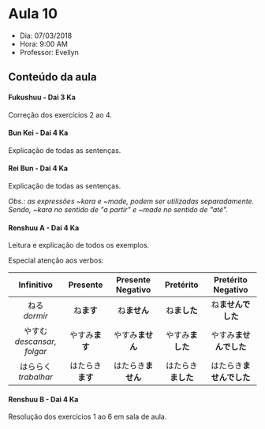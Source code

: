 # Aula 10

+ Dia: 07/03/2018
+ Hora: 9:00 AM
+ Professor: Evellyn

## Conteúdo da aula


#### Fukushuu - Dai 3 Ka

Correção dos exercícios 2 ao 4.

#### Bun Kei - Dai 4 Ka

Explicação de todas as sentenças.

#### Rei Bun - Dai 4 Ka

Explicação de todas as sentenças.

*Obs.: as expressões ~kara e ~made, podem ser utilizadas separadamente. Sendo, ~kara no sentido de "a partir" e ~made no sentido de "até".*

#### Renshuu A - Dai 4 Ka

Leitura e explicação de todos os exemplos.

Especial atenção aos verbos:

|Infinitivo|Presente|Presente Negativo|Pretérito|Pretérito Negativo|
|:-:|:-:|:-:|:-:|:-:|
|ねる<br>_dormir_|ね**ます**|ね**ません**|ね**ました**|ね**ませんでした**|
|やすむ<br>_descansar, folgar_|やすみ**ます**|やすみ**ません**|やすみ**ました**|やすみ**ませんでした**|
|はららく<br>_trabalhar_|はたらき**ます**|はたらき**ません**|はたらき**ました**|はたらき**ませんでした**|

#### Renshuu B - Dai 4 Ka

Resolução dos exercícios 1 ao 6 em sala de aula.
